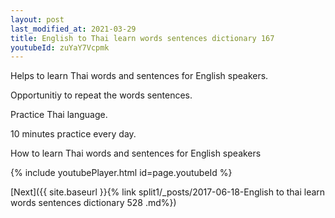 ```yaml
---
layout: post
last_modified_at: 2021-03-29
title: English to Thai learn words sentences dictionary 167 
youtubeId: zuYaY7Vcpmk
---
```

 
 
Helps to learn Thai words and sentences for English speakers.

Opportunitiy to repeat the words sentences. 

Practice Thai language. 
 
10 minutes practice every day. 
 
How to learn Thai words and sentences for English speakers 
 
{% include youtubePlayer.html id=page.youtubeId %}
 
 
[Next]({{ site.baseurl }}{% link  split1/_posts/2017-06-18-English to thai learn words sentences dictionary 528 .md%})
 
